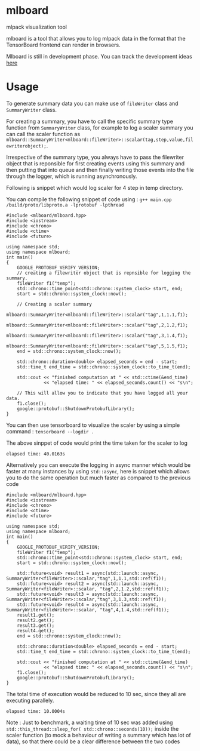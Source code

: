 # mlboard
mlpack visualization tool

mlboard is a tool that allows you to log mlpack data in the format that the TensorBoard frontend can render in browsers.

Mlboard is still in development phase. You can track the development ideas [here](https://www.mlpack.org/gsocblog/Jeffin2020CBP.html)

# Usage

To generate summary data you can make use of `fileWriter` class and `SummaryWriter` class.

For creating a summary, you have to call the specific summary type function from `SummaryWriter` class, for example to log a scaler summary you can call the scaler function as `mlboard::SummaryWriter<mlboard::fileWriter>::scalar(tag,step,value,filewriterobject);`. 

Irrespective of the summary type, you always have to pass the filewriter object that is reponsible for first creating events using this summary and then putting that into queue and then finally writing those events into the file through the logger, which is running asynchronously.

Following is snippet which would log scaler for 4 step in temp directory.

You can compile the following snippet of code using : `g++ main.cpp /build/proto/libproto.a -lprotobuf -lpthread` 

```
#include <mlboard/mlboard.hpp>
#include <iostream>
#include <chrono> 
#include <ctime> 
#include <future>

using namespace std;
using namespace mlboard;
int main()
{
    GOOGLE_PROTOBUF_VERIFY_VERSION;
    // creating a filewriter object that is repnsible for logging the summary.
    fileWriter f1("temp");
    std::chrono::time_point<std::chrono::system_clock> start, end; 
    start = std::chrono::system_clock::now(); 
    
    // Creating a scaler summary
    mlboard::SummaryWriter<mlboard::fileWriter>::scalar("tag",1,1.1,f1);
    mlboard::SummaryWriter<mlboard::fileWriter>::scalar("tag",2,1.2,f1);
    mlboard::SummaryWriter<mlboard::fileWriter>::scalar("tag",3,1.4,f1);
    mlboard::SummaryWriter<mlboard::fileWriter>::scalar("tag",5,1.5,f1);
    end = std::chrono::system_clock::now(); 
  
    std::chrono::duration<double> elapsed_seconds = end - start; 
    std::time_t end_time = std::chrono::system_clock::to_time_t(end); 
  
    std::cout << "finished computation at " << std::ctime(&end_time) 
              << "elapsed time: " << elapsed_seconds.count() << "s\n"; 

    // This will allow you to indicate that you have logged all your data.
    f1.close();
    google::protobuf::ShutdownProtobufLibrary();
}
```

You can then use tensorboard to visualize the scaler by using a simple command : `tensorboard --logdir .`

The above sinppet of code would print the time taken for the scaler to log

```
elapsed time: 40.0163s
```

Alternatively you can execute the logging in async manner which would be faster at many instances by using `std::async`, here is snippet which allows you to do the same operation but much faster as compared to the previous code

```
#include <mlboard/mlboard.hpp>
#include <iostream>
#include <chrono> 
#include <ctime> 
#include <future>

using namespace std;
using namespace mlboard;
int main()
{
    GOOGLE_PROTOBUF_VERIFY_VERSION;
    fileWriter f1("temp");
    std::chrono::time_point<std::chrono::system_clock> start, end; 
    start = std::chrono::system_clock::now(); 
    
    std::future<void> result1 = async(std::launch::async,  SummaryWriter<fileWriter>::scalar,"tag",1,1.1,std::ref(f1));
    std::future<void> result2 = async(std::launch::async,  SummaryWriter<fileWriter>::scalar, "tag",2,1.2,std::ref(f1));
    std::future<void> result3 = async(std::launch::async,  SummaryWriter<fileWriter>::scalar,"tag",3,1.3,std::ref(f1));
    std::future<void> result4 = async(std::launch::async, SummaryWriter<fileWriter>::scalar, "tag",4,1.4,std::ref(f1));
    result1.get();
    result2.get();
    result3.get();
    result4.get();
    end = std::chrono::system_clock::now(); 
  
    std::chrono::duration<double> elapsed_seconds = end - start; 
    std::time_t end_time = std::chrono::system_clock::to_time_t(end); 
  
    std::cout << "finished computation at " << std::ctime(&end_time) 
              << "elapsed time: " << elapsed_seconds.count() << "s\n"; 
    f1.close();
    google::protobuf::ShutdownProtobufLibrary();
}

```

The total time of execution would be reduced to 10 sec, since they all are executing parallely.

```
elapsed time: 10.0004s
```

Note : Just to benchmark, a waiting time of 10 sec was added using `std::this_thread::sleep_for( std::chrono::seconds(10));` inside the scaler function (to mock a behaviour of writing a summary which has lot of data), so that there could be a clear difference between the two codes 
